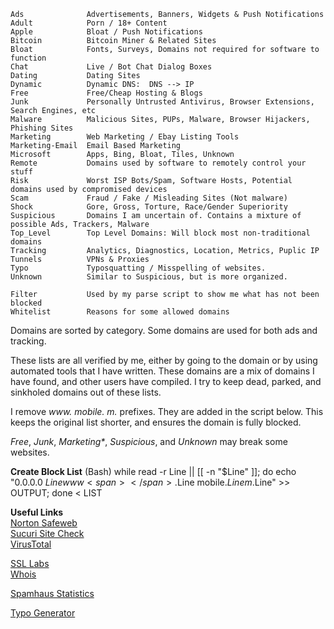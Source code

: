     Ads              Advertisements, Banners, Widgets & Push Notifications  
    Adult            Porn / 18+ Content  
    Apple            Bloat / Push Notifications  
    Bitcoin          Bitcoin Miner & Related Sites  
    Bloat            Fonts, Surveys, Domains not required for software to function  
    Chat             Live / Bot Chat Dialog Boxes  
    Dating           Dating Sites  
    Dynamic          Dynamic DNS:  DNS --> IP  
    Free             Free/Cheap Hosting & Blogs  
    Junk             Personally Untrusted Antivirus, Browser Extensions, Search Engines, etc  
    Malware          Malicious Sites, PUPs, Malware, Browser Hijackers, Phishing Sites  
    Marketing        Web Marketing / Ebay Listing Tools  
    Marketing-Email  Email Based Marketing  
    Microsoft        Apps, Bing, Bloat, Tiles, Unknown  
    Remote           Domains used by software to remotely control your stuff  
    Risk             Worst ISP Bots/Spam, Software Hosts, Potential domains used by compromised devices
    Scam             Fraud / Fake / Misleading Sites (Not malware)  
    Shock            Gore, Gross, Torture, Race/Gender Superiority  
    Suspicious       Domains I am uncertain of. Contains a mixture of possible Ads, Trackers, Malware  
    Top_Level        Top Level Domains: Will block most non-traditional domains  
    Tracking         Analytics, Diagnostics, Location, Metrics, Puplic IP  
    Tunnels          VPNs & Proxies
    Typo             Typosquatting / Misspelling of websites.  
    Unknown          Similar to Suspicious, but is more organized.  
  
    Filter           Used by my parse script to show me what has not been blocked
    Whitelist        Reasons for some allowed domains  
  
Domains are sorted by category. Some domains are used for both ads and tracking.  
  
These lists are all verified by me, either by going to the domain or by using automated tools that I have written. These domains are a mix of domains I have found, and other users have compiled. I try to keep dead, parked, and sinkholed domains out of these lists.  
  
I remove _www<span></span>._ _mobile._ _m._  prefixes. They are added in the script below. This keeps the original list shorter, and ensures the domain is fully blocked.  
  
_Free_, _Junk_, _Marketing*_, _Suspicious_, and _Unknown_ may break some websites.
  
**Create Block List**  (Bash)
    while read -r Line || [[ -n "$Line" ]]; do echo "0.0.0.0 $Line www<span></span>.$Line mobile.$Line m.$Line" >> OUTPUT; done < LIST  
  
**Useful Links**  
[Norton Safeweb](https://safeweb.norton.com/)  
[Sucuri Site Check](https://sitecheck.sucuri.net/)  
[VirusTotal](https://www.virustotal.com/gui/home/url)  
  
[SSL Labs](https://www.ssllabs.com/ssltest/)  
[Whois](https://www.whois.com/whois/)  
  
[Spamhaus Statistics](https://www.spamhaus.org/statistics/countries/)  

[Typo Generator](http://domaincheckplugin.com/typo)
